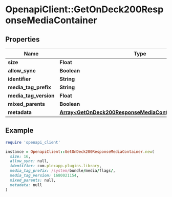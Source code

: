 # OpenapiClient::GetOnDeck200ResponseMediaContainer

## Properties

| Name | Type | Description | Notes |
| ---- | ---- | ----------- | ----- |
| **size** | **Float** |  | [optional] |
| **allow_sync** | **Boolean** |  | [optional] |
| **identifier** | **String** |  | [optional] |
| **media_tag_prefix** | **String** |  | [optional] |
| **media_tag_version** | **Float** |  | [optional] |
| **mixed_parents** | **Boolean** |  | [optional] |
| **metadata** | [**Array&lt;GetOnDeck200ResponseMediaContainerMetadataInner&gt;**](GetOnDeck200ResponseMediaContainerMetadataInner.md) |  | [optional] |

## Example

```ruby
require 'openapi_client'

instance = OpenapiClient::GetOnDeck200ResponseMediaContainer.new(
  size: 16,
  allow_sync: null,
  identifier: com.plexapp.plugins.library,
  media_tag_prefix: /system/bundle/media/flags/,
  media_tag_version: 1680021154,
  mixed_parents: null,
  metadata: null
)
```

